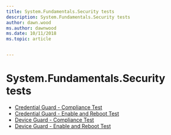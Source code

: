```yaml
---
title: System.Fundamentals.Security tests
description: System.Fundamentals.Security tests
author: dawn.wood
ms.author: dawnwood
ms.date: 10/11/2018
ms.topic: article


---
```


# System.Fundamentals.Security tests

-   [Credential Guard - Compliance Test](5f2515bf-5e2b-4b94-94e2-0b60d04e699c.md)
-   [Credential Guard - Enable and Reboot Test](1969030e-8b7e-464c-b268-98ee1fccf7c2.md)
-   [Device Guard - Compliance Test](10c242b6-49f6-491d-876c-c39b22b36abc.md)
-   [Device Guard - Enable and Reboot Test](2f084118-dadd-42a5-9744-1a2ac1389e9f.md)
